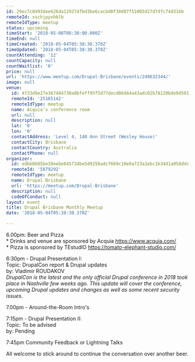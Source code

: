 ```yaml
---
id: 29ec7c0493dee626da129274fbd3be6cacbd0f30d07f51005d27d7dfc74d316b
remoteId: xschjpyxhblb
remoteIdType: meetup
status: upcoming
timeStart: '2018-05-08T08:30:00.000Z'
timeEnd: null
timeCreated: '2018-05-04T05:38:30.370Z'
timeUpdated: '2018-05-04T05:38:30.370Z'
countAttending: '12'
countCapacity: null
countWaitlist: '0'
price: null
url: 'https://www.meetup.com/Drupal-Brisbane/events/249632344/'
image: null
venue:
  id: 4f33d9e27e367484730a8bfeff95f5d77decd86d44a43adc02b78120bde9d591
  remoteId: '25165142'
  remoteIdType: meetup
  name: Acquia's conference room
  url: null
  description: null
  lat: '0'
  lon: '0'
  contactAddress: 'Level 4, 140 Ann Street (Wesley House)'
  contactCity: Brisbane
  contactCountry: Australia
  contactPhone: null
organizer:
  id: edbb0685be39eebe84573dbe5d9258adcf669c10e0a723a1ebc1b34d1a058ddc
  remoteId: '5879292'
  remoteIdType: meetup
  name: Drupal Brisbane
  url: 'https://meetup.com/Drupal-Brisbane'
  description: null
  codeOfConduct: null
layout: event
title: Drupal Brisbane Monthly Meetup
date: '2018-05-04T05:38:30.370Z'

---
```

<p>6.00pm: Beer and Pizza<br/>* Drinks and venue are sponsored by Acquia <a href="https://www.acquia.com/" class="linkified">https://www.acquia.com/</a><br/>* Pizza is sponsored by TEstudIO <a href="https://tomato-elephant-studio.com/" class="linkified">https://tomato-elephant-studio.com/</a></p> <p>6:30pm - Drupal Presentation I:<br/>Topic: DrupalCon report &amp; Drupal updates<br/>by: Vladimir ROUDAKOV<br/><i>DrupalCon is the latest and the only official Drupal conference in 2018 took place in Nashville few weeks ago. This update will cover the conference, upcoming Drupal updates and changes as well as some recent security issues.</i></p> <p>7.00pm - Around-the-Room Intro's</p> <p>7:15pm - Drupal Presentation II:<br/>Topic: To be advised<br/>by: Pending</p> <p>7:45pm Community Feedback or Lightning Talks</p> <p>All welcome to stick around to continue the conversation over another beer.</p>
